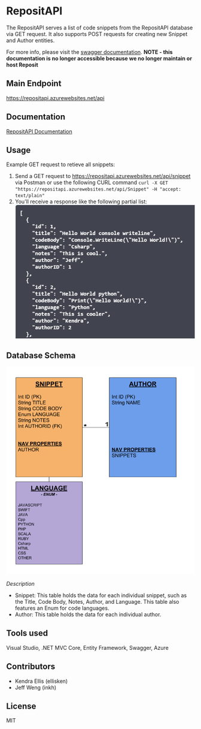# RepositAPI
The RepositAPI serves a list of code snippets from the RepositAPI database via GET request. It also supports POST requests
for creating new Snippet and Author entities. 

For more info, please visit the [swagger documentation](). **NOTE - this documentation is no longer accessible because we no longer maintain or host Reposit**

## Main Endpoint
https://repositapi.azurewebsites.net/api

## Documentation
[RepositAPI Documentation](https://repositapi.azurewebsites.net/swagger)

## Usage
Example GET request to retieve all snippets:

1. Send a GET request to https://repositapi.azurewebsites.net/api/snippet via Postman or use the following CURL command ```curl -X GET "https://repositapi.azurewebsites.net/api/Snippet" -H "accept: text/plain"```
2. You'll receive a response like the following partial list:
	![partial-snippet-list](../assets/GETSnippet.PNG)

## Database Schema
![api-schema](../assets/APIDBSchema.png)

*Description* 
* Snippet: This table holds the data for each individual snippet, such as the Title, Code Body, Notes, Author, and Language. This table also features an Enum for code languages.
* Author: This table holds the data for each individual author.

## Tools used
Visual Studio, .NET MVC Core, Entity Framework, Swagger, Azure

## Contributors
* Kendra Ellis (ellisken)
* Jeff Weng (inkh)

## License
MIT
